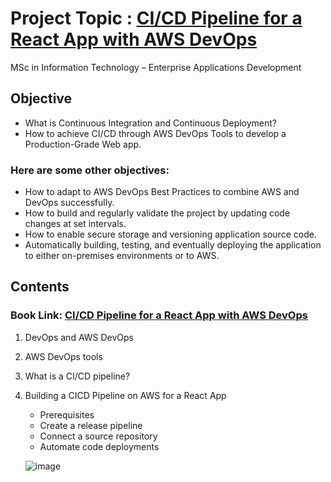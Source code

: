 # Project Topic : [CI/CD Pipeline for a React App with AWS DevOps](https://www.researchgate.net/publication/374349466_CICD_PIPELINE_FOR_A_REACT_APP_WITH_AWS_DEVOPS) 
MSc in Information Technology – Enterprise Applications Development 
## Objective
- What is Continuous Integration and Continuous Deployment?
- How to achieve CI/CD through AWS DevOps Tools to develop a Production-Grade Web app. 
### Here are some other objectives:  
- How to adapt to AWS DevOps Best Practices to combine AWS and DevOps successfully. 
- How to build and regularly validate the project by updating code changes at set intervals. 
- How to enable secure storage and versioning application source code. 
- Automatically building, testing, and eventually deploying the application to either on-premises environments or to AWS. 

## Contents
### Book Link: [CI/CD Pipeline for a React App with AWS DevOps](https://www.researchgate.net/publication/374349466_CICD_PIPELINE_FOR_A_REACT_APP_WITH_AWS_DEVOPS)
1. DevOps and AWS DevOps 
2. AWS DevOps tools 
3. What is a CI/CD pipeline? 
4. Building a CICD Pipeline on AWS for a React App
   - Prerequisites
   - Create a release pipeline
   - Connect a source repository
   - Automate code deployments
  
   ![image](https://github.com/shashperera/ELibrary/assets/40666122/0e6500de-7481-4177-9afe-e59cba3545d1)
